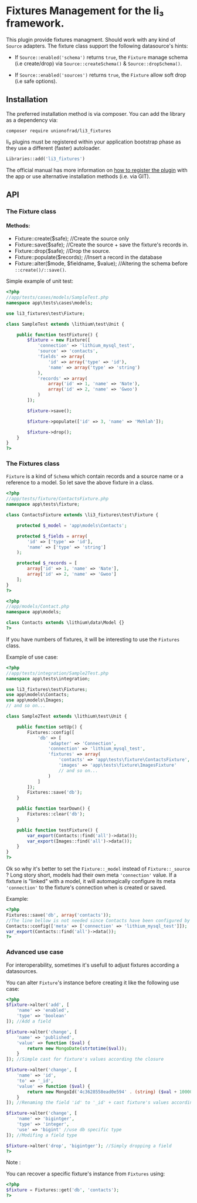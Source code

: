 # Fixtures Management for the li₃ framework.

This plugin provide fixtures managment. Should work with any kind of `Source`
adapters. The fixture class support the following datasource's hints:

- If `Source::enabled('schema')` returns `true`, the `Fixture` manage schema
  (i.e create/drop) via `Source::createSchema()` & `Source::dropSchema()`.

- If `Source::enabled('sources')` returns `true`, the `Fixture` allow soft drop
  (i.e safe options).

## Installation

The preferred installation method is via composer. You can add
the library as a dependency via:

```
composer require unionofrad/li3_fixtures
```

li₃ plugins must be registered within your application bootstrap phase 
as they use a different (faster) autoloader. 

```php
Libraries::add('li3_fixtures')
```

The official manual has more information on 
[how to register the plugin](http://li3.me/docs/manual/installation/plugins.md) 
with the app or use alternative installation methods (i.e. via GIT).

## API

### The Fixture class

#### Methods:

- Fixture::create($safe); //Create the source only
- Fixture::save($safe); //Create the source + save the fixture's records in.
- Fixture::drop($safe); //Drop the source.
- Fixture::populate($records); //Insert a record in the database
- Fixture::alter($mode, $fieldname, $value); //Altering the schema before `::create()/::save()`.

Simple example of unit test:

```php
<?php
//app/tests/cases/models/SampleTest.php
namespace app\tests\cases\models;

use li3_fixtures\test\Fixture;

class SampleTest extends \lithium\test\Unit {

	public function testFixture() {
		$fixture = new Fixture([
			'connection' => 'lithium_mysql_test',
			'source' => 'contacts',
			'fields' => array(
				'id' => array('type' => 'id'),
				'name' => array('type' => 'string')
			),
			'records' => array(
				array('id' => 1, 'name' => 'Nate'),
				array('id' => 2, 'name' => 'Gwoo')
			)
		]);

		$fixture->save();

		$fixture->populate(['id' => 3, 'name' => 'Mehlah']);

		$fixture->drop();
	}
}
?>
```

### The Fixtures class

`Fixture` is a kind of `Schema` which contain records and a source name or a reference to a model.
So let save the above fixture in a class.

```php
<?php
//app/tests/fixture/ContactsFixture.php
namespace app\tests\fixture;

class ContactsFixture extends \li3_fixtures\test\Fixture {

	protected $_model = 'app\models\Contacts';

	protected $_fields = array(
		'id' => ['type' => 'id'],
		'name' => ['type' => 'string']
	);

	protected $_records = [
		array['id' => 1, 'name' => 'Nate'],
		array['id' => 2, 'name' => 'Gwoo']
	];
}
?>
```

```php
<?php
//app/models/Contact.php
namespace app\models;

class Contacts extends \lithium\data\Model {}
?>
```

If you have numbers of fixtures, it will be interesting to use the `Fixtures` class.

Example of use case:

```php
<?php
//app/tests/integration/Sample2Test.php
namespace app\tests\integration;

use li3_fixtures\test\Fixtures;
use app\models\Contacts;
use app\models\Images;
// and so on...

class Sample2Test extends \lithium\test\Unit {

	public function setUp() {
		Fixtures::config([
			'db' => [
				'adapter' => 'Connection',
				'connection' => 'lithium_mysql_test',
				'fixtures' => array(
					'contacts' => 'app\tests\fixture\ContactsFixture',
					'images' => 'app\tests\fixture\ImagesFixture'
					// and so on...
				)
			]
		]);
		Fixtures::save('db');
	}

	public function tearDown() {
		Fixtures::clear('db');
	}

	public function testFixture() {
		var_export(Contacts::find('all')->data());
		var_export(Images::find('all')->data());
	}
}
?>
```

Ok so why it's better to set the `Fixture::_model` instead of `Fixture::_source` ? Long story short,
models had their own meta `'connection'` value. If a fixture is "linked" with a model, it will
automagically configure its meta `'connection'` to the fixture's connection when is created or saved.

Example:

```php
<?php
Fixtures::save('db', array('contacts'));
//The line bellow is not needed since Contacts have been configured by ContactsFixture.
Contacts::config(['meta' => ['connection' => 'lithium_mysql_test']]);
var_export(Contacts::find('all')->data());
?>
```

### Advanced use case

For interoperability, sometimes it's usefull to adjust fixtures according a datasources.

You can alter `Fixture`'s instance before creating it like the following use case:

```php
<?php
$fixture->alter('add', [
	'name' => 'enabled',
	'type' => 'boolean'
]); //Add a field

$fixture->alter('change', [
	'name' => 'published',
	'value' => function ($val) {
		return new MongoDate(strtotime($val));
	}
]); //Simple cast for fixture's values according the closure

$fixture->alter('change', [
	'name' => 'id',
	'to' => '_id',
	'value' => function ($val) {
		return new MongoId('4c3628558ead0e594' . (string) ($val + 1000000));
	}
]); //Renaming the field 'id' to '_id' + cast fixture's values according the closure

$fixture->alter('change', [
	'name' => 'bigintger',
	'type' => 'integer',
	'use' => 'bigint' //use db specific type
]); //Modifing a field type

$fixture->alter('drop', 'bigintger'); //Simply dropping a field
?>
```

Note :

You can recover a specific fixture's instance from `Fixtures` using:

```php
<?php
$fixture = Fixtures::get('db', 'contacts');
?>
```

